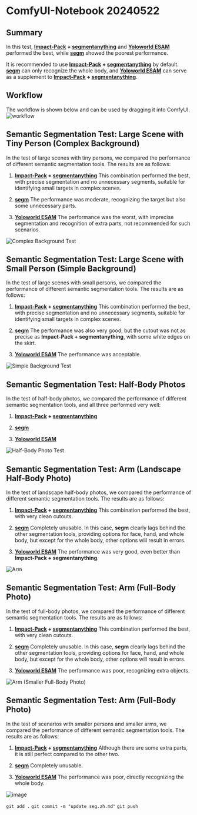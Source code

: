 # ComfyUI-Notebook 20240522

## Summary
In this test, **[Impact-Pack](https://github.com/ltdrdata/ComfyUI-Impact-Pack) + [segmentanything](https://github.com/storyicon/comfyui_segment_anything)** and **[Yoloworld ESAM](https://github.com/ZHO-ZHO-ZHO/ComfyUI-YoloWorld-EfficientSAM)** performed the best, while **[segm](https://github.com/ltdrdata/ComfyUI-Impact-Pack)** showed the poorest performance.

It is recommended to use **[Impact-Pack](https://github.com/ltdrdata/ComfyUI-Impact-Pack) + [segmentanything](https://github.com/storyicon/comfyui_segment_anything)** by default. **[segm](https://github.com/ltdrdata/ComfyUI-Impact-Pack)** can only recognize the whole body, and **[Yoloworld ESAM](https://github.com/ZHO-ZHO-ZHO/ComfyUI-YoloWorld-EfficientSAM)** can serve as a supplement to **[Impact-Pack](https://github.com/ltdrdata/ComfyUI-Impact-Pack) + [segmentanything](https://github.com/storyicon/comfyui_segment_anything)**.

## Workflow
The workflow is shown below and can be used by dragging it into ComfyUI.
![workflow](https://github.com/baicai99/ComfyUI-NoteBook/assets/101706274/92a66bc6-5d29-45ff-b5db-79de57e317cd)

## Semantic Segmentation Test: Large Scene with Tiny Person (Complex Background)
In the test of large scenes with tiny persons, we compared the performance of different semantic segmentation tools. The results are as follows:

1. **[Impact-Pack](https://github.com/ltdrdata/ComfyUI-Impact-Pack) + [segmentanything](https://github.com/storyicon/comfyui_segment_anything)**
   This combination performed the best, with precise segmentation and no unnecessary segments, suitable for identifying small targets in complex scenes.

2. **[segm](https://github.com/ltdrdata/ComfyUI-Impact-Pack)**
   The performance was moderate, recognizing the target but also some unnecessary parts.

3. **[Yoloworld ESAM](https://github.com/ZHO-ZHO-ZHO/ComfyUI-YoloWorld-EfficientSAM)**
   The performance was the worst, with imprecise segmentation and recognition of extra parts, not recommended for such scenarios.

![Complex Background Test](https://github.com/baicai99/ComfyUI-NoteBook/assets/101706274/5bfa483c-7a50-4aa3-8084-ad69f0dd014a)

## Semantic Segmentation Test: Large Scene with Small Person (Simple Background)
In the test of large scenes with small persons, we compared the performance of different semantic segmentation tools. The results are as follows:

1. **[Impact-Pack](https://github.com/ltdrdata/ComfyUI-Impact-Pack) + [segmentanything](https://github.com/storyicon/comfyui_segment_anything)**
   This combination performed the best, with precise segmentation and no unnecessary segments, suitable for identifying small targets in complex scenes.

2. **[segm](https://github.com/ltdrdata/ComfyUI-Impact-Pack)**
   The performance was also very good, but the cutout was not as precise as **Impact-Pack + segmentanything**, with some white edges on the skirt.

3. **[Yoloworld ESAM](https://github.com/ZHO-ZHO-ZHO/ComfyUI-YoloWorld-EfficientSAM)**
   The performance was acceptable.

![Simple Background Test](https://github.com/baicai99/ComfyUI-NoteBook/assets/101706274/35bb681b-f647-457c-94c2-b4682eddc4f1)

## Semantic Segmentation Test: Half-Body Photos
In the test of half-body photos, we compared the performance of different semantic segmentation tools, and all three performed very well:

1. **[Impact-Pack](https://github.com/ltdrdata/ComfyUI-Impact-Pack) + [segmentanything](https://github.com/storyicon/comfyui_segment_anything)**

2. **[segm](https://github.com/ltdrdata/ComfyUI-Impact-Pack)**

3. **[Yoloworld ESAM](https://github.com/ZHO-ZHO-ZHO/ComfyUI-YoloWorld-EfficientSAM)**

![Half-Body Photo Test](https://github.com/baicai99/ComfyUI-NoteBook/assets/101706274/d67f0559-8bca-4c14-9773-b70cf57b79d1)

## Semantic Segmentation Test: Arm (Landscape Half-Body Photo)
In the test of landscape half-body photos, we compared the performance of different semantic segmentation tools. The results are as follows:

1. **[Impact-Pack](https://github.com/ltdrdata/ComfyUI-Impact-Pack) + [segmentanything](https://github.com/storyicon/comfyui_segment_anything)**
   This combination performed the best, with very clean cutouts.

2. **[segm](https://github.com/ltdrdata/ComfyUI-Impact-Pack)**
   Completely unusable. In this case, **segm** clearly lags behind the other segmentation tools, providing options for face, hand, and whole body, but except for the whole body, other options will result in errors.

3. **[Yoloworld ESAM](https://github.com/ZHO-ZHO-ZHO/ComfyUI-YoloWorld-EfficientSAM)**
   The performance was very good, even better than **Impact-Pack + segmentanything**.

![Arm](https://github.com/baicai99/ComfyUI-NoteBook/assets/101706274/d3bc41c3-ef8a-4922-ad62-08af65b53d47)

## Semantic Segmentation Test: Arm (Full-Body Photo)
In the test of full-body photos, we compared the performance of different semantic segmentation tools. The results are as follows:

1. **[Impact-Pack](https://github.com/ltdrdata/ComfyUI-Impact-Pack) + [segmentanything](https://github.com/storyicon/comfyui_segment_anything)**
   This combination performed the best, with very clean cutouts.

2. **[segm](https://github.com/ltdrdata/ComfyUI-Impact-Pack)**
   Completely unusable. In this case, **segm** clearly lags behind the other segmentation tools, providing options for face, hand, and whole body, but except for the whole body, other options will result in errors.

3. **[Yoloworld ESAM](https://github.com/ZHO-ZHO-ZHO/ComfyUI-YoloWorld-EfficientSAM)**
   The performance was poor, recognizing extra objects.

![Arm (Smaller Full-Body Photo)](https://github.com/baicai99/ComfyUI-NoteBook/assets/101706274/7a3eda69-5bf1-4c3e-99eb-af9605f95e66)

## Semantic Segmentation Test: Arm (Full-Body Photo)
In the test of scenarios with smaller persons and smaller arms, we compared the performance of different semantic segmentation tools. The results are as follows:

1. **[Impact-Pack](https://github.com/ltdrdata/ComfyUI-Impact-Pack) + [segmentanything](https://github.com/storyicon/comfyui_segment_anything)**
   Although there are some extra parts, it is still perfect compared to the other two.

2. **[segm](https://github.com/ltdrdata/ComfyUI-Impact-Pack)**
   Completely unusable.

3. **[Yoloworld ESAM](https://github.com/ZHO-ZHO-ZHO/ComfyUI-YoloWorld-EfficientSAM)**
   The performance was poor, directly recognizing the whole body.

![image](https://github.com/baicai99/ComfyUI-NoteBook/assets/101706274/dda4205e-cb60-4d50-a5b0-66261a515d78)

```git add .```
```git commit -m "update seg.zh.md"```
```git push```